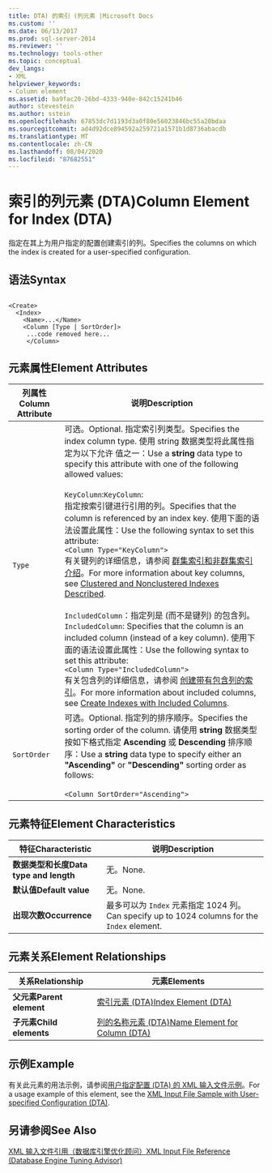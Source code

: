 ```yaml
---
title: DTA) 的索引 (列元素 |Microsoft Docs
ms.custom: ''
ms.date: 06/13/2017
ms.prod: sql-server-2014
ms.reviewer: ''
ms.technology: tools-other
ms.topic: conceptual
dev_langs:
- XML
helpviewer_keywords:
- Column element
ms.assetid: ba9fac20-26bd-4333-940e-842c15241b46
author: stevestein
ms.author: sstein
ms.openlocfilehash: 67853dc7d1193d3a0f80e56023846bc55a20bdaa
ms.sourcegitcommit: ad4d92dce894592a259721a1571b1d8736abacdb
ms.translationtype: MT
ms.contentlocale: zh-CN
ms.lasthandoff: 08/04/2020
ms.locfileid: "87682551"
---
```

# <a name="column-element-for-index-dta"></a><span data-ttu-id="a8d4e-102">索引的列元素 (DTA)</span><span class="sxs-lookup"><span data-stu-id="a8d4e-102">Column Element for Index (DTA)</span></span>
  <span data-ttu-id="a8d4e-103">指定在其上为用户指定的配置创建索引的列。</span><span class="sxs-lookup"><span data-stu-id="a8d4e-103">Specifies the columns on which the index is created for a user-specified configuration.</span></span>  
  
## <a name="syntax"></a><span data-ttu-id="a8d4e-104">语法</span><span class="sxs-lookup"><span data-stu-id="a8d4e-104">Syntax</span></span>  
  
```  
  
<Create>  
  <Index>  
    <Name>...</Name>  
    <Column [Type | SortOrder]>  
     ...code removed here...  
     </Column>  
```  
  
## <a name="element-attributes"></a><span data-ttu-id="a8d4e-105">元素属性</span><span class="sxs-lookup"><span data-stu-id="a8d4e-105">Element Attributes</span></span>  
  
|<span data-ttu-id="a8d4e-106">列属性</span><span class="sxs-lookup"><span data-stu-id="a8d4e-106">Column Attribute</span></span>|<span data-ttu-id="a8d4e-107">说明</span><span class="sxs-lookup"><span data-stu-id="a8d4e-107">Description</span></span>|  
|----------------------|-----------------|  
|`Type`|<span data-ttu-id="a8d4e-108">可选。</span><span class="sxs-lookup"><span data-stu-id="a8d4e-108">Optional.</span></span> <span data-ttu-id="a8d4e-109">指定索引列类型。</span><span class="sxs-lookup"><span data-stu-id="a8d4e-109">Specifies the index column type.</span></span> <span data-ttu-id="a8d4e-110">使用 string 数据类型将此属性指定为以下允许  值之一：</span><span class="sxs-lookup"><span data-stu-id="a8d4e-110">Use a **string** data type to specify this attribute with one of the following allowed values:</span></span><br /><br /> <span data-ttu-id="a8d4e-111">`KeyColumn`:</span><span class="sxs-lookup"><span data-stu-id="a8d4e-111">`KeyColumn`:</span></span><br />                  <span data-ttu-id="a8d4e-112">指定按索引键进行引用的列。</span><span class="sxs-lookup"><span data-stu-id="a8d4e-112">Specifies that the column is referenced by an index key.</span></span> <span data-ttu-id="a8d4e-113">使用下面的语法设置此属性：</span><span class="sxs-lookup"><span data-stu-id="a8d4e-113">Use the following syntax to set this attribute:</span></span><br />`<Column Type="KeyColumn">`<br /><span data-ttu-id="a8d4e-114">有关键列的详细信息，请参阅 [群集索引和非群集索引介绍](../../relational-databases/indexes/clustered-and-nonclustered-indexes-described.md)。</span><span class="sxs-lookup"><span data-stu-id="a8d4e-114">For more information about key columns, see [Clustered and Nonclustered Indexes Described](../../relational-databases/indexes/clustered-and-nonclustered-indexes-described.md).</span></span><br /><br /> <span data-ttu-id="a8d4e-115">`IncludedColumn`：指定列是 (而不是键列) 的包含列。</span><span class="sxs-lookup"><span data-stu-id="a8d4e-115">`IncludedColumn`: Specifies that the column is an included column (instead of a key column).</span></span> <span data-ttu-id="a8d4e-116">使用下面的语法设置此属性：</span><span class="sxs-lookup"><span data-stu-id="a8d4e-116">Use the following syntax to set this attribute:</span></span><br />`<Column Type="IncludedColumn">`<br /><span data-ttu-id="a8d4e-117">有关包含列的详细信息，请参阅 [创建带有包含列的索引](../../relational-databases/indexes/create-indexes-with-included-columns.md)。</span><span class="sxs-lookup"><span data-stu-id="a8d4e-117">For more information about included columns, see [Create Indexes with Included Columns](../../relational-databases/indexes/create-indexes-with-included-columns.md).</span></span>|  
|`SortOrder`|<span data-ttu-id="a8d4e-118">可选。</span><span class="sxs-lookup"><span data-stu-id="a8d4e-118">Optional.</span></span> <span data-ttu-id="a8d4e-119">指定列的排序顺序。</span><span class="sxs-lookup"><span data-stu-id="a8d4e-119">Specifies the sorting order of the column.</span></span> <span data-ttu-id="a8d4e-120">请使用 **string** 数据类型按如下格式指定 **Ascending** 或 **Descending** 排序顺序：</span><span class="sxs-lookup"><span data-stu-id="a8d4e-120">Use a **string** data type to specify either an **"Ascending"** or **"Descending"** sorting order as follows:</span></span><br /><br /> `<Column SortOrder="Ascending">`|  
  
## <a name="element-characteristics"></a><span data-ttu-id="a8d4e-121">元素特征</span><span class="sxs-lookup"><span data-stu-id="a8d4e-121">Element Characteristics</span></span>  
  
|<span data-ttu-id="a8d4e-122">特征</span><span class="sxs-lookup"><span data-stu-id="a8d4e-122">Characteristic</span></span>|<span data-ttu-id="a8d4e-123">说明</span><span class="sxs-lookup"><span data-stu-id="a8d4e-123">Description</span></span>|  
|--------------------|-----------------|  
|<span data-ttu-id="a8d4e-124">**数据类型和长度**</span><span class="sxs-lookup"><span data-stu-id="a8d4e-124">**Data type and length**</span></span>|<span data-ttu-id="a8d4e-125">无。</span><span class="sxs-lookup"><span data-stu-id="a8d4e-125">None.</span></span>|  
|<span data-ttu-id="a8d4e-126">**默认值**</span><span class="sxs-lookup"><span data-stu-id="a8d4e-126">**Default value**</span></span>|<span data-ttu-id="a8d4e-127">无。</span><span class="sxs-lookup"><span data-stu-id="a8d4e-127">None.</span></span>|  
|<span data-ttu-id="a8d4e-128">**出现次数**</span><span class="sxs-lookup"><span data-stu-id="a8d4e-128">**Occurrence**</span></span>|<span data-ttu-id="a8d4e-129">最多可以为 `Index` 元素指定 1024 列。</span><span class="sxs-lookup"><span data-stu-id="a8d4e-129">Can specify up to 1024 columns for the `Index` element.</span></span>|  
  
## <a name="element-relationships"></a><span data-ttu-id="a8d4e-130">元素关系</span><span class="sxs-lookup"><span data-stu-id="a8d4e-130">Element Relationships</span></span>  
  
|<span data-ttu-id="a8d4e-131">关系</span><span class="sxs-lookup"><span data-stu-id="a8d4e-131">Relationship</span></span>|<span data-ttu-id="a8d4e-132">元素</span><span class="sxs-lookup"><span data-stu-id="a8d4e-132">Elements</span></span>|  
|------------------|--------------|  
|<span data-ttu-id="a8d4e-133">**父元素**</span><span class="sxs-lookup"><span data-stu-id="a8d4e-133">**Parent element**</span></span>|[<span data-ttu-id="a8d4e-134">索引元素 (DTA)</span><span class="sxs-lookup"><span data-stu-id="a8d4e-134">Index Element &#40;DTA&#41;</span></span>](index-element-dta.md)|  
|<span data-ttu-id="a8d4e-135">**子元素**</span><span class="sxs-lookup"><span data-stu-id="a8d4e-135">**Child elements**</span></span>|[<span data-ttu-id="a8d4e-136">列的名称元素 (DTA)</span><span class="sxs-lookup"><span data-stu-id="a8d4e-136">Name Element for Column &#40;DTA&#41;</span></span>](name-element-for-column-dta.md)|  
  
## <a name="example"></a><span data-ttu-id="a8d4e-137">示例</span><span class="sxs-lookup"><span data-stu-id="a8d4e-137">Example</span></span>  
 <span data-ttu-id="a8d4e-138">有关此元素的用法示例，请参阅[用户指定配置 (DTA) 的 XML 输入文件示例](xml-input-file-sample-with-user-specified-configuration-dta.md)。</span><span class="sxs-lookup"><span data-stu-id="a8d4e-138">For a usage example of this element, see the [XML Input File Sample with User-specified Configuration &#40;DTA&#41;](xml-input-file-sample-with-user-specified-configuration-dta.md).</span></span>  
  
## <a name="see-also"></a><span data-ttu-id="a8d4e-139">另请参阅</span><span class="sxs-lookup"><span data-stu-id="a8d4e-139">See Also</span></span>  
 [<span data-ttu-id="a8d4e-140">XML 输入文件引用（数据库引擎优化顾问）</span><span class="sxs-lookup"><span data-stu-id="a8d4e-140">XML Input File Reference &#40;Database Engine Tuning Advisor&#41;</span></span>](xml-input-file-reference-database-engine-tuning-advisor.md)  
  
  
